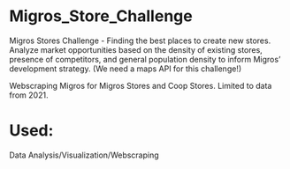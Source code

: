 # Migros_Store_Challenge
Migros Stores Challenge - Finding the best places to create new stores. 
Analyze market opportunities based on the density of existing stores, presence of competitors, and general population density to inform Migros’ development strategy. 
(We need a maps API for this challenge!)

Webscraping Migros for Migros Stores and Coop Stores.
Limited to data from 2021.

# Used:
Data Analysis/Visualization/Webscraping
